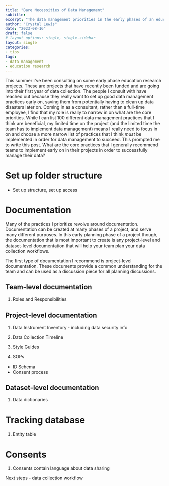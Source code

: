 ```yaml
---
title: "Bare Necessities of Data Management"
subtitle: 
excerpt: "The data management priorities in the early phases of an education research project"
author: "Crystal Lewis"
date: "2023-08-16"
draft: false
# layout options: single, single-sidebar
layout: single
categories:
- tips
tags:
- data management
- education research 
---
```


This summer I've been consulting on some early phase education research projects. These are projects that have recently been funded and are going into their first year of data collection. The people I consult with have reached out because they really want to set up good data management practices early on, saving them from potentially having to clean up data disasters later on. Coming in as a consultant, rather than a full-time employee, I find that my role is really to narrow in on what are the core priorities. While I can list 100 different data management practices that I think are beneficial, my limited time on the project (and the limited time the team has to implement data management) means I really need to focus in on and choose a more narrow list of practices that I think *must* be implemented in order for data management to succeed. This prompted me to write this post. What are the core practices that I generally recommend teams to implement early on in their projects in order to successfully manage their data?

# Set up folder structure

- Set up structure, set up access

# Documentation

Many of the practices I prioritize revolve around documentation. Documentation can be created at many phases of a project, and serve many different purposes. In this early planning phase of a project though, the documentation that is most important to create is any project-level and dataset-level documentation that will help your team plan your data collection workflows. 

The first type of documentation I recommend is project-level documentation. These documents provide a common understanding for the team and can be used as a discussion piece for all planning discussions. 

## Team-level documentation

1. Roles and Responsibilities

## Project-level documentation

1. Data Instrument Inventory - including data security info

2. Data Collection Timeline

3. Style Guides

4. SOPs
- ID Schema
- Consent process

## Dataset-level documentation

1. Data dictionaries

# Tracking database

1. Entity table

# Consents

1. Consents contain language about data sharing

Next steps - data collection workflow



